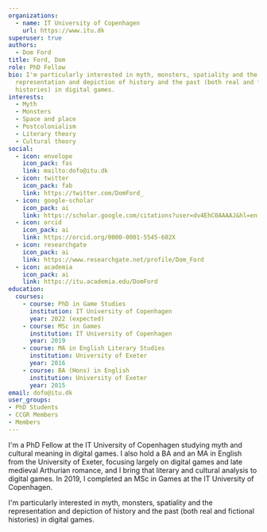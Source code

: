 ```yaml
---
organizations:
  - name: IT University of Copenhagen
    url: https://www.itu.dk
superuser: true
authors:
  - Dom Ford
title: Ford, Dom
role: PhD Fellow
bio: I'm particularly interested in myth, monsters, spatiality and the
  representation and depiction of history and the past (both real and fictional
  histories) in digital games.
interests:
  - Myth
  - Monsters
  - Space and place
  - Postcolonialism
  - Literary theory
  - Cultural theory
social:
  - icon: envelope
    icon_pack: fas
    link: mailto:dofo@itu.dk
  - icon: twitter
    icon_pack: fab
    link: https://twitter.com/DomFord_
  - icon: google-scholar
    icon_pack: ai
    link: https://scholar.google.com/citations?user=dv4EhC0AAAAJ&hl=en
  - icon: orcid
    icon_pack: ai
    link: https://orcid.org/0000-0001-5545-602X
  - icon: researchgate
    icon_pack: ai
    link: https://www.researchgate.net/profile/Dom_Ford
  - icon: academia
    icon_pack: ai
    link: https://itu.academia.edu/DomFord
education:
  courses:
    - course: PhD in Game Studies
      institution: IT University of Copenhagen
      year: 2022 (expected)
    - course: MSc in Games
      institution: IT University of Copenhagen
      year: 2019
    - course: MA in English Literary Studies
      institution: University of Exeter
      year: 2016
    - course: BA (Hons) in English
      institution: University of Exeter
      year: 2015
email: dofo@itu.dk
user_groups:
- PhD Students
- CCGR Members
- Members
---
```

I'm a PhD Fellow at the IT University of Copenhagen studying myth and cultural meaning in digital games. I also hold a BA and an MA in English from the University of Exeter, focusing largely on digital games and late medieval Arthurian romance, and I bring that literary and cultural analysis to digital games. In 2019, I completed an MSc in Games at the IT University of Copenhagen.

I'm particularly interested in myth, monsters, spatiality and the representation and depiction of history and the past (both real and fictional histories) in digital games.